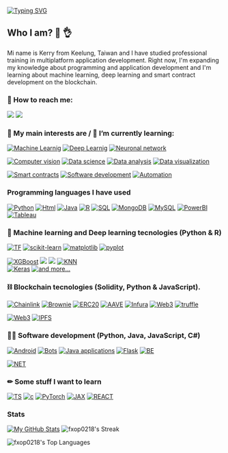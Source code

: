 [![Typing SVG](https://readme-typing-svg.herokuapp.com?font=Fira+Code&duration=3500&pause=500&color=0CF7C1&center=true&vCenter=true&width=1000&lines=Welocome+to+my+Github+Profile+%F0%9F%98%89;My+name+is+Francesc+Oliveras)](https://git.io/typing-svg)

<h2> Who I am? 🙌 👌</h2>
Mi name is Kerry from Keelung, Taiwan and I have studied professional training in multiplatform application development.
Right now, I'm expanding my knowledge about programming and application development and I'm learning about machine learning, deep learning and smart contract development on the blockchain.

### 📩 How to reach me: 

[![](https://img.shields.io/badge/Kaggle-20BEFF?style=for-the-badge&logo=Kaggle&logoColor=white)](https://www.kaggle.com/karta282950)
[![](https://img.shields.io/badge/LinkedIn-0077B5?style=for-the-badge&logo=linkedin&logoColor=white)](https://www.linkedin.com/in/kerry-sun-2b66b1256)

### 💬 My main interests are / 🌱 I’m currently learning:
[![Machine Learnig](https://img.shields.io/badge/-Machine%20Learning-lightgrey?style=for-the-badge)](#) 
[![Deep Learnig](https://img.shields.io/badge/-Deep%20Learning-lightgrey?style=for-the-badge)](#) 
[![Neuronal network](https://img.shields.io/badge/-Neuronal%20network-lightgrey?style=for-the-badge)](#)

[![Computer vision](https://img.shields.io/badge/-Computer%20vision-lightgrey?style=for-the-badge)](#) 
[![Data science](https://img.shields.io/badge/-Data%20science-lightgrey?style=for-the-badge)](#) 
[![Data analysis](https://img.shields.io/badge/-Data%20analysis-lightgrey?style=for-the-badge)](#) 
[![Data visualization](https://img.shields.io/badge/-Data%20visualization-lightgrey?style=for-the-badge)](#)

[![Smart contracts](https://img.shields.io/badge/-Smart%20contracts-lightgrey?style=for-the-badge)](#) 
[![Software development](https://img.shields.io/badge/-Software%20development-lightgrey?style=for-the-badge)](#) 
[![Automation](https://img.shields.io/badge/-Automation-lightgrey?style=for-the-badge)](#)

### Programming languages I have used

[![Python](https://img.shields.io/badge/-Python-blue?logo=python&logoColor=white&style=for-the-badge)](#)
[![Html](https://img.shields.io/badge/Html-gree?logo=python&logoColor=white&style=for-the-badge)](#) 
[![Java](https://img.shields.io/badge/Java-ED8B00?style=for-the-badge&logo=java&logoColor=white)](#) 
[![R](https://img.shields.io/badge/R-9cf?style=for-the-badge&logo=r&logoColor=white)](#) 
[![SQL](https://img.shields.io/badge/SQL-%6DB33F.svg?&style=for-the-badge&logo=MYSQL&logoColor=white)](#) 
[![MongoDB](https://img.shields.io/badge/MongoDB-4EA94B?style=for-the-badge&logo=mongodb&logoColor=white)](#)
[![MySQL](https://img.shields.io/badge/MySQL-005C84?style=for-the-badge&logo=mysql&logoColor=white)](#)
[![PowerBI](https://img.shields.io/badge/MySQL-005C84?style=for-the-badge&logo=mysql&logoColor=white)](#)
[![Tableau](https://img.shields.io/badge/MySQL-005C84?style=for-the-badge&logo=mysql&logoColor=white)](#)


### 🤖 Machine learning and Deep learning tecnologies (Python & R)
[![TF](https://img.shields.io/badge/TensorFlow-FF6F00?style=for-the-badge&logo=tensorflow&logoColor=white)](#) 
[![scikit-learn](https://img.shields.io/badge/scikit−learn-%23F09437.svg?&style=for-the-badge&logo=scikitlearn&logoColor=white)](#) 
[![matplotlib](https://img.shields.io/badge/matplotlib-%23DDC359.svg?&style=for-the-badge&logo=plotr&logoColor=white)](#) 
[![pyplot](https://img.shields.io/badge/pyplot-%23026E38.svg?&style=for-the-badge&logo=plotr&logoColor=white)](#)

[![XGBoost](https://img.shields.io/badge/XGBoost-%1AB93F.svg?&style=for-the-badge&logoColor=white)](#)
[![](https://img.shields.io/badge/LightGBM-5C2D91?style=for-the-badge&logoColor=white)](#) 
[![](https://img.shields.io/badge/Catboost-276DC3?style=for-the-badge&logoColor=white)](#)
[![KNN](https://img.shields.io/badge/KNN-%23CC342D.svg?&style=for-the-badge&logoColor=white)](#)   
[![Keras](https://img.shields.io/badge/keras-%23C90000.svg?&style=for-the-badge&logo=keras&logoColor=white)](#) 
[![and more...](https://img.shields.io/badge/+%20and%20more...-%23A8B9CC.svg?&style=for-the-badge&logo=plus&logoColor=white)](#)

### ⛓ Blockchain tecnologies (Solidity, Python & JavaScript).
[![Chainlink](https://img.shields.io/badge/chainlink-375BD2?style=for-the-badge&logo=chainlink&logoColor=white)](#) 
[![Brownie](https://img.shields.io/badge/Brownie-FF7139?style=for-the-badge&logo=Brownie&logoColor=white)](#) 
[![ERC20](https://img.shields.io/badge/ERC20-3C3C3D?style=for-the-badge&logo=Ethereum&logoColor=white)](#) 
[![AAVE](https://img.shields.io/badge/AAVE-%237E4DD2.svg?style=for-the-badge&logo=aave&logoColor=white)](#) 
[![Infura](https://img.shields.io/badge/Infura-F24E1E?style=for-the-badge&logo=Infura&logoColor=white)](#) 
[![Web3](https://img.shields.io/badge/Web3-4EA94B?style=for-the-badge&logo=Web3&logoColor=white)](#) 
[![truffle](https://img.shields.io/badge/truffle-B7312F?style=for-the-badge&logo=truffle&logoColor=white)](#) 

[![Web3](https://img.shields.io/badge/Web3.js-4EA94B?style=for-the-badge&logo=Web3&logoColor=white)](#)
[![IPFS](https://img.shields.io/badge/ipfs-375BD2?style=for-the-badge&logo=ipfs&logoColor=white)](#)

### 👨‍💻 Software development (Python, Java, JavaScript, C#)
[![Android](https://img.shields.io/badge/Android%20apps-3DDC84?style=for-the-badge&logo=android&logoColor=white)](#) 
[![Bots](https://img.shields.io/badge/Scrapper-262577?style=for-the-badge&logo=CentOS&logoColor=white)](#) 
[![Java applications](https://img.shields.io/badge/Java%20Apps-orange?style=for-the-badge&logo=java&logoColor=white)](#) 
[![Flask](https://img.shields.io/badge/Flask-black?style=for-the-badge&logo=Flask&logoColor=white)](#)
[![BE](https://img.shields.io/badge/BackEnd-375BD2?style=for-the-badge&logo=BackEnd&logoColor=white)](#)

[![NET](https://img.shields.io/badge/.NET-5C2D91?style=for-the-badge&logo=.net&logoColor=white)](#)

### ✏ Some stuff I want to learn
[![TS](https://img.shields.io/badge/TypeScript-007ACC?style=for-the-badge&logo=typescript&logoColor=white)](#)
[![c](https://img.shields.io/badge/C%2B%2B-00599C?style=for-the-badge&logo=c%2B%2B&logoColor=whit)](#)
[![PyTorch](https://img.shields.io/badge/PyTorch-E34F26?style=for-the-badge&logo=PyTorch&logoColor=white)](#)
[![JAX](https://img.shields.io/badge/JAX-B7312F?style=for-the-badge&logo=jax&logoColor=white)](#)
[![REACT](https://img.shields.io/badge/React-20232A?style=for-the-badge&logo=react&logoColor=61DAFB)](#)

### Stats
[![My GitHub Stats](https://github-readme-stats.vercel.app/api/?username=fxop0218&count_private=true&theme=tokyonight&showicons=true)]()
![fxop0218's Streak](https://github-readme-streak-stats.herokuapp.com/?user=fxop0218&theme=tokyonight&hide_border=false)

![fxop0218's Top Languages](https://github-readme-stats.vercel.app/api/top-langs/?username=fxop0218&theme=tokyonight&show_icons=true&hide_border=false&layout=compact)

<!--
**fxop0218/fxop0218** is a ✨ _special_ ✨ repository because its `README.md` (this file) appears on your GitHub profile.

Here are some ideas to get you started:

- 🔭 I’m currently working on ...
- 🌱 I’m currently learning ...
- 👯 I’m looking to collaborate on ...
- 🤔 I’m looking for help with ...
- 💬 Ask me about ...
- 📫 How to reach me: ...
- 😄 Pronouns: ...
- ⚡ Fun fact: ...
-->
